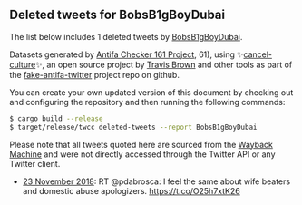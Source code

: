 ## Deleted tweets for BobsB1gBoyDubai

The list below includes 1 deleted tweets by
[BobsB1gBoyDubai](https://twitter.com/BobsB1gBoyDubai).



Datasets generated by [Antifa Checker 161 Project](https://twitter.com/antifacheck161), 61), using ✨[cancel-culture](https://github.com/travisbrown/cancel-culture)✨, an open source project by 
[Travis Brown](https://twitter.com/travisbrown) and other tools as part of the 
[fake-antifa-twitter](https://github.com/antifacheck161/fake-antifa-twitter) project repo on github.

You can create your own updated version of this document by checking out and configuring the
repository and then running the following commands:

```bash
$ cargo build --release
$ target/release/twcc deleted-tweets --report BobsB1gBoyDubai
```

Please note that all tweets quoted here are sourced from the
[Wayback Machine](https://web.archive.org) and were not directly accessed through the Twitter API or
any Twitter client.

* [23 November 2018](https://web.archive.org/web/20181123000625/https://twitter.com/BobsB1gBoyDubai/status/1065758431938732032): RT @pdabrosca: I feel the same about wife beaters and domestic abuse apologizers. https://t.co/O25h7xtK26 <!--1065758431938732032-->
